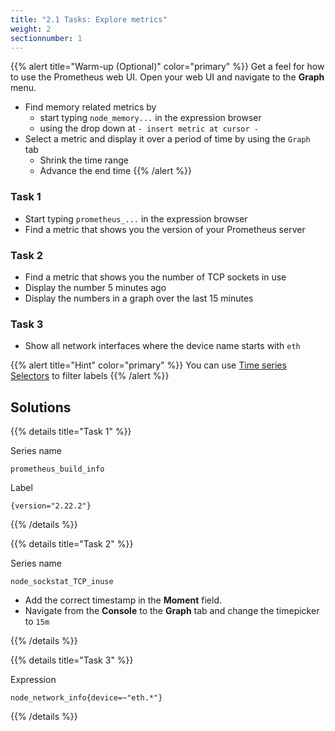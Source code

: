 ```yaml
---
title: "2.1 Tasks: Explore metrics"
weight: 2
sectionnumber: 1
---
```


{{% alert title="Warm-up (Optional)" color="primary" %}}
Get a feel for how to use the Prometheus web UI. Open your web UI and navigate to the **Graph** menu.
* Find memory related metrics by
  * start typing `node_memory...` in the expression browser
  * using the drop down at `- insert metric at cursor -`
* Select a metric and display it over a period of time by using the `Graph` tab
  * Shrink the time range
  * Advance the end time
{{% /alert %}}

### Task 1

* Start typing `prometheus_...` in the expression browser
* Find a metric that shows you the version of your Prometheus server

### Task 2

* Find a metric that shows you the number of TCP sockets in use
* Display the number 5 minutes ago
* Display the numbers in a graph over the last 15 minutes

### Task 3

* Show all network interfaces where the device name starts with `eth`

{{% alert title="Hint" color="primary" %}}
You can use [Time series Selectors](https://prometheus.io/docs/prometheus/latest/querying/basics/#time-series-selectors) to filter labels
{{% /alert %}}

## Solutions

{{% details title="Task 1" %}}

Series name
```promql
prometheus_build_info
```

Label
```promql
{version="2.22.2"}
```

{{% /details %}}

{{% details title="Task 2" %}}

Series name
```promql
node_sockstat_TCP_inuse
```

* Add the correct timestamp in the **Moment** field.
* Navigate from the **Console** to the **Graph** tab and change the timepicker to `15m`

{{% /details %}}

{{% details title="Task 3" %}}

Expression
```promql
node_network_info{device=~"eth.*"}
```

{{% /details %}}
